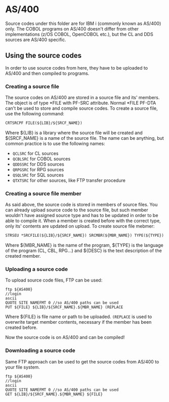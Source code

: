 # AS/400

Source codes under this folder are for IBM i (commonly known as AS/400) only.
The COBOL programs on AS/400 doesn't differ from other implementations (z/OS COBOL, OpenCOBOL etc.), but the CL and DDS sources are AS/400 specific.

## Using the source codes

In order to use source codes from here, they have to be uploaded to AS/400 and then compiled to programs.

### Creating a source file

The source codes on AS/400 are stored in a source file and its' members. The object is of type *FILE with PF-SRC attribute. Normal *FILE PF-DTA can't be used to store and compile source codes.
To create a source file, use the following command:

```cl
CRTSRCPF FILE(${LIB}/${SRCF_NAME})
```

Where ${LIB} is a library where the source file will be created and ${SRCF_NAME} is a name of the source file.
The name can be anything, but common practice is to use the following names:

- `QCLSRC` for CL sources
- `QCBLSRC` for COBOL sources
- `QDDSSRC` for DDS sources
- `QRPGSRC` for RPG sources
- `QSQLSRC` for SQL sources
- `QTXTSRC` for other sources, like FTP transfer procedure

### Creating a source file member

As said above, the source code is stored in members of source files. You can already upload source code to the source file, but such member wouldn't have assigned source type and has to be updated in order to be able to compile it. When a member is created before with the correct type, only its' contents are updated on upload.
To create source file mebmer:

```cl
STRSEU *SRCFILE(${LIB}/${SRCF_NAME}) SRCMBR(${MBR_NAME}) TYPE(${TYPE}) [TEXT(${DESC}])
```

Where ${MBR_NAME} is the name of the program, ${TYPE} is the language of the program (CL, CBL, RPG...) and ${DESC} is the text description of the created member.

### Uploading a source code

To upload source code files, FTP can be used:

```ftp
ftp ${AS400}
//login
ascii
QUOTE SITE NAMEFMT 0 //so AS/400 paths can be used
PUT ${FILE} ${LIB}/${SRCF_NAME}.${MBR_NAME} (REPLACE
```

Where ${FILE} is file name or path to be uploaded. `(REPLACE` is used to overwrite target member contents, necessary if the member has been created before.

Now the source code is on AS/400 and can be compiled!

### Downloading a source code

Same FTP approach can be used to get the source codes from AS/400 to your file system.

```ftp
ftp ${AS400}
//login
ascii
QUOTE SITE NAMEFMT 0 //so AS/400 paths can be used
GET ${LIB}/${SRCF_NAME}.${MBR_NAME} ${FILE}
```